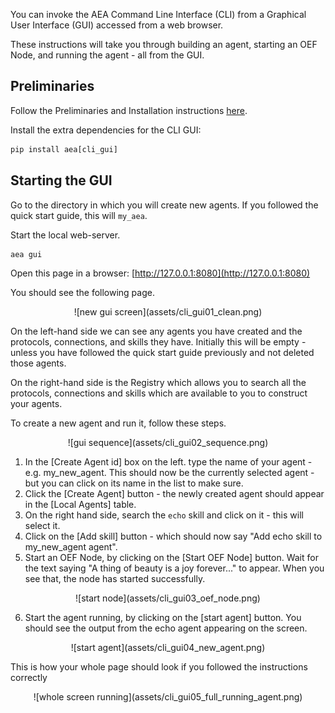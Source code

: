 You can invoke the AEA Command Line Interface (CLI) from a Graphical User Interface (GUI) accessed from a web browser. 

These instructions will take you through building an agent, starting an OEF Node, and running the agent - all from the GUI.

## Preliminaries

Follow the Preliminaries and Installation instructions <a href="../quickstart" target=_blank>here</a>.

Install the extra dependencies for the CLI GUI:

```python
pip install aea[cli_gui]
```


## Starting the GUI
Go to the directory in which you will create new agents. If you followed the quick start guide, this will `my_aea`.

Start the local web-server.
``` bash
aea gui
```

Open this page in a browser: [http://127.0.0.1:8080](http://127.0.0.1:8080)

You should see the following page.

<center>![new gui screen](assets/cli_gui01_clean.png)</center>

On the left-hand side we can see any agents you have created and the protocols, connections, and skills they have. Initially this will be empty - unless you have followed the quick start guide previously and not deleted those agents.

On the right-hand side is the Registry which allows you to search all the protocols, connections and skills which are available to you to construct your agents.

To create a new agent and run it, follow these steps.
<center>![gui sequence](assets/cli_gui02_sequence.png)</center>

1. In the [Create Agent id] box on the left. type the name of your agent - e.g. my_new_agent. This should now be the currently selected agent - but you can click on its name in the list to make sure. 
2. Click the [Create Agent] button - the newly created agent should appear in the [Local Agents] table.
3. On the right hand side, search the `echo` skill and click on it - this will select it.
4. Click on the [Add skill] button - which should now say "Add echo skill to my_new_agent agent".
5. Start an OEF Node, by clicking on the [Start OEF Node] button. Wait for the text saying "A thing of beauty is a joy forever..." to appear. When you see that, the node has started successfully.

<center>![start node](assets/cli_gui03_oef_node.png)</center>

6. Start the agent running, by clicking on the [start agent] button. You should see the output from the echo agent appearing on the screen.

<center>![start agent](assets/cli_gui04_new_agent.png)</center>

This is how your whole page should look if you followed the instructions correctly

<center>![whole screen running](assets/cli_gui05_full_running_agent.png)</center>


<br />
